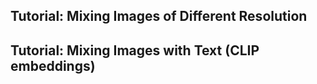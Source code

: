 
## Tutorial: Mixing Images of Different Resolution


## Tutorial: Mixing Images with Text (CLIP embeddings)

